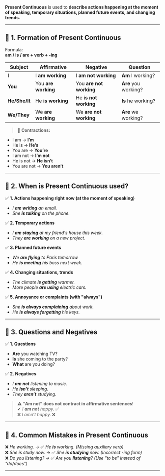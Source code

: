 **Present Continuous** is used to **describe actions happening at the moment of speaking, temporary situations, planned future events, and changing trends.**

---

## 🔹 **1. Formation of Present Continuous**

Formula:  
**am / is / are + verb + -ing**

| Subject       | Affirmative         | Negative                | Question             |
| ------------- | ------------------- | ----------------------- | -------------------- |
| **I**         | I **am working**    | I **am not working**    | **Am** I working?    |
| **You**       | You **are working** | You **are not working** | **Are** you working? |
| **He/She/It** | He **is working**   | He **is not working**   | **Is** he working?   |
| **We/They**   | We **are working**  | We **are not working**  | **Are** we working?  |

> 🔹 **Contractions:**

- I am → **I’m**
- He is → **He’s**
- You are → **You’re**
- I am not → **I’m not**
- He is not → **He isn’t**
- You are not → **You aren’t**

---

## 🔹 **2. When is Present Continuous used?**

✅ **1. Actions happening right now (at the moment of speaking)**

- _I **am writing** an email._
- _She **is talking** on the phone._

✅ **2. Temporary actions**

- _I **am staying** at my friend's house this week._
- _They **are working** on a new project._

✅ **3. Planned future events**

- _We **are flying** to Paris tomorrow._
- _He **is meeting** his boss next week._

✅ **4. Changing situations, trends**

- _The climate **is getting** warmer._
- _More people **are using** electric cars._

✅ **5. Annoyance or complaints (with "always")**

- _She **is always complaining** about work._
- _He **is always forgetting** his keys._

---

## 🔹 **3. Questions and Negatives**

✅ **1. Questions**

- **Are** you watching TV?
- **Is** she coming to the party?
- **What** are you doing?

✅ **2. Negatives**

- _I **am not** listening to music._
- _He **isn’t** sleeping._
- _They **aren’t** studying._

> ⚠️ **"Am not" does not contract in affirmative sentences!**  
> ✔ _I **am not** happy._ ✅  
> ❌ _I amn’t happy._ ❌

---

## 🔹 **4. Common Mistakes in Present Continuous**

❌ _He working._ → ✅ _He **is** working._ _(Missing auxiliary verb)_  
❌ _She is study now._ → ✅ _She **is studying** now._ _(Incorrect -ing form)_  
❌ _Do you listening?_ → ✅ _Are you **listening**?_ _(Use "to be" instead of "do/does")_

---
